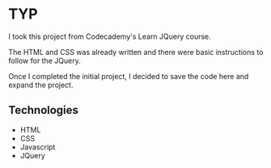 # TYP 

I took this project from Codecademy's Learn JQuery course. 

The HTML and CSS was already written and there were basic instructions to follow for the JQuery.

Once I completed the initial project, I decided to save the code here and expand the project.

## Technologies

* HTML
* CSS
* Javascript
* JQuery